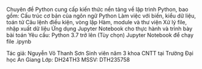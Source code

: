 Chuyên đề Python cung cấp kiến thức nền tảng về lập trình Python, bao gồm: Cấu trúc cơ bản của ngôn ngữ Python Làm việc với biến, kiểu dữ liệu, toán tử Câu lệnh điều kiện, vòng lặp Hàm, module và thư viện Xử lý file, nhập xuất dữ liệu Ứng dụng Jupyter Notebook cho thực hành và trình bày bài toán Yêu cầu: Python 3.7 trở lên (Tùy chọn) Jupyter Notebook để chạy file .ipynb

Tác giả: Nguyễn Võ Thanh Sơn Sinh viên năm 3 khoa CNTT tại Trường Đại học An Giang Lớp: DH24TH3 MSSV: DTH235758
